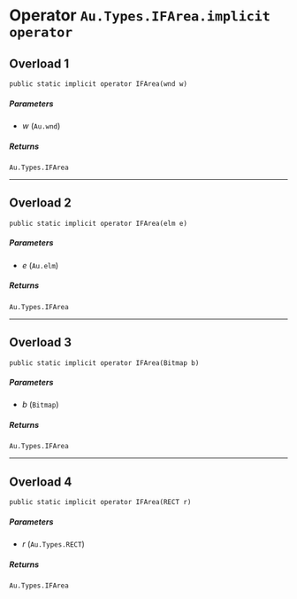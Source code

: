 # Operator `Au.Types.IFArea.implicit operator`

## Overload 1

```
public static implicit operator IFArea(wnd w)
```

##### Parameters

- *w*  (`Au.wnd`)

##### Returns

`Au.Types.IFArea`

* * *

## Overload 2

```
public static implicit operator IFArea(elm e)
```

##### Parameters

- *e*  (`Au.elm`)

##### Returns

`Au.Types.IFArea`

* * *

## Overload 3

```
public static implicit operator IFArea(Bitmap b)
```

##### Parameters

- *b*  (`Bitmap`)

##### Returns

`Au.Types.IFArea`

* * *

## Overload 4

```
public static implicit operator IFArea(RECT r)
```

##### Parameters

- *r*  (`Au.Types.RECT`)

##### Returns

`Au.Types.IFArea`